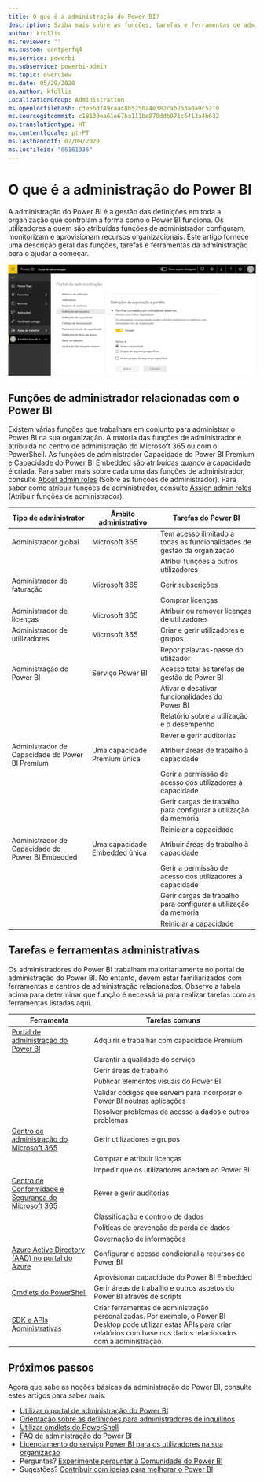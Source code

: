 ```yaml
---
title: O que é a administração do Power BI?
description: Saiba mais sobre as funções, tarefas e ferramentas de administração utilizadas para gerir o Power BI.
author: kfollis
ms.reviewer: ''
ms.custom: contperfq4
ms.service: powerbi
ms.subservice: powerbi-admin
ms.topic: overview
ms.date: 05/29/2020
ms.author: kfollis
LocalizationGroup: Administration
ms.openlocfilehash: c3e56df49caac8b5250a4e382cab253a0a9c5210
ms.sourcegitcommit: c18130ea61e67ba111be870ddb971c6413a4b632
ms.translationtype: HT
ms.contentlocale: pt-PT
ms.lasthandoff: 07/09/2020
ms.locfileid: "86161336"
---
```

# <a name="what-is-power-bi-administration"></a>O que é a administração do Power BI

A administração do Power BI é a gestão das definições em toda a organização que controlam a forma como o Power BI funciona. Os utilizadores a quem são atribuídas funções de administrador configuram, monitorizam e aprovisionam recursos organizacionais. Este artigo fornece uma descrição geral das funções, tarefas e ferramentas da administração para o ajudar a começar.

![Captura de ecrã a mostrar o portal de administração do Power B I com as definições de toda a organização.](media/service-admin-administering-power-bi-in-your-organization/admin-portal.png)

## <a name="administrator-roles-related-to-power-bi"></a>Funções de administrador relacionadas com o Power BI

Existem várias funções que trabalham em conjunto para administrar o Power BI na sua organização. A maioria das funções de administrador é atribuída no centro de administração do Microsoft 365 ou com o PowerShell. As funções de administrador Capacidade do Power BI Premium e Capacidade do Power BI Embedded são atribuídas quando a capacidade é criada. Para saber mais sobre cada uma das funções de administrador, consulte [About admin roles](https://docs.microsoft.com/microsoft-365/admin/add-users/about-admin-roles?view=o365-worldwide) (Sobre as funções de administrador). Para saber como atribuir funções de administrador, consulte [Assign admin roles](https://docs.microsoft.com/microsoft-365/admin/add-users/assign-admin-roles?view=o365-worldwide) (Atribuir funções de administrador).

| **Tipo de administrator** | **Âmbito administrativo** | **Tarefas do Power BI** |
| --- | --- | --- |
| Administrador global | Microsoft 365 | Tem acesso ilimitado a todas as funcionalidades de gestão da organização |
| | | Atribui funções a outros utilizadores |
| Administrador de faturação | Microsoft 365 | Gerir subscrições |
| | | Comprar licenças |
| Administrador de licenças | Microsoft 365 | Atribuir ou remover licenças de utilizadores |
| Administrador de utilizadores | Microsoft 365 | Criar e gerir utilizadores e grupos |
| | | Repor palavras-passe do utilizador |
| Administração do Power BI | Serviço Power BI | Acesso total às tarefas de gestão do Power BI|
| | | Ativar e desativar funcionalidades do Power BI |
| | | Relatório sobre a utilização e o desempenho |
| | | Rever e gerir auditorias |
| Administrador de Capacidade do Power BI Premium | Uma capacidade Premium única | Atribuir áreas de trabalho à capacidade|
| | | Gerir a permissão de acesso dos utilizadores à capacidade |
| | | Gerir cargas de trabalho para configurar a utilização da memória |
| | | Reiniciar a capacidade |
| Administrador de Capacidade do Power BI Embedded | Uma capacidade Embedded única | Atribuir áreas de trabalho à capacidade|
| | | Gerir a permissão de acesso dos utilizadores à capacidade |
| | | Gerir cargas de trabalho para configurar a utilização da memória |
| | | Reiniciar a capacidade |

## <a name="administrative-tasks-and-tools"></a>Tarefas e ferramentas administrativas

Os administradores do Power BI trabalham maioritariamente no portal de administração do Power BI. No entanto, devem estar familiarizados com ferramentas e centros de administração relacionados. Observe a tabela acima para determinar que função é necessária para realizar tarefas com as ferramentas listadas aqui.

| **Ferramenta** | **Tarefas comuns** |
| --- | --- |
| [Portal de administração do Power BI](https://app.powerbi.com/admin-portal) | Adquirir e trabalhar com capacidade Premium |
| | Garantir a qualidade do serviço |
| | Gerir áreas de trabalho |
| | Publicar elementos visuais do Power BI |
| | Validar códigos que servem para incorporar o Power BI noutras aplicações |
| | Resolver problemas de acesso a dados e outros problemas |
| [Centro de administração do Microsoft 365](https://admin.microsoft.com) | Gerir utilizadores e grupos |
| | Comprar e atribuir licenças |
| | Impedir que os utilizadores acedam ao Power BI |
| [Centro de Conformidade e Segurança do Microsoft 365](https://protection.office.com) | Rever e gerir auditorias |
| | Classificação e controlo de dados |
| | Políticas de prevenção de perda de dados |
| | Governação de informações |
| [Azure Active Directory (AAD) no portal do Azure](https://aad.portal.azure.com) | Configurar o acesso condicional a recursos do Power BI |
| | Aprovisionar capacidade do Power BI Embedded |
| [Cmdlets do PowerShell](https://docs.microsoft.com/powershell/power-bi/overview) | Gerir áreas de trabalho e outros aspetos do Power BI através de scripts |
| [SDK e APIs Administrativas](service-admin-reference.md) | Criar ferramentas de administração personalizadas. Por exemplo, o Power BI Desktop pode utilizar estas APIs para criar relatórios com base nos dados relacionados com a administração. |

## <a name="next-steps"></a>Próximos passos

Agora que sabe as noções básicas da administração do Power BI, consulte estes artigos para saber mais:

- [Utilizar o portal de administração do Power BI](service-admin-portal.md)
- [Orientação sobre as definições para administradores de inquilinos](../guidance/admin-tenant-settings.md)
- [Utilizar cmdlets do PowerShell](https://docs.microsoft.com/powershell/power-bi/overview)
- [FAQ de administração do Power BI](service-admin-faq.md)
- [Licenciamento do serviço Power BI para os utilizadores na sua organização](service-admin-licensing-organization.md)
- Perguntas? [Experimente perguntar à Comunidade do Power BI](https://community.powerbi.com/)
- Sugestões? [Contribuir com ideias para melhorar o Power BI](https://ideas.powerbi.com/)
